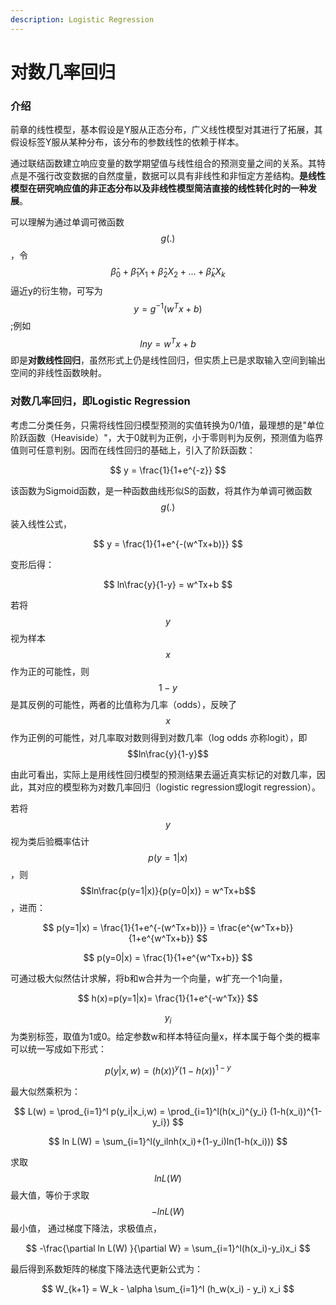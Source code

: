 ```yaml
---
description: Logistic Regression
---
```


# 对数几率回归

### 介绍

前章的线性模型，基本假设是Y服从正态分布，广义线性模型对其进行了拓展，其假设标签Y服从某种分布，该分布的参数线性的依赖于样本。

通过联结函数建立响应变量的数学期望值与线性组合的预测变量之间的关系。其特点是不强行改变数据的自然度量，数据可以具有非线性和非恒定方差结构。**是线性模型在研究响应值的非正态分布以及非线性模型简洁直接的线性转化时的一种发展**。

可以理解为通过单调可微函数 $$g(.)$$ ，令 $$\hat \beta_0 + \hat\beta_1X_1+\hat\beta_2X_2+...+\hat\beta_kX_k $$ 逼近y的衍生物，可写为 $$y=g^{-1}(w^Tx+b)$$ ;例如 $$lny = w^Tx+b$$ 即是**对数线性回归**，虽然形式上仍是线性回归，但实质上已是求取输入空间到输出空间的非线性函数映射。

###  对数几率回归，即Logistic Regression

考虑二分类任务，只需将线性回归模型预测的实值转换为0/1值，最理想的是"单位阶跃函数（Heaviside）"，大于0就判为正例，小于零则判为反例，预测值为临界值则可任意判别。因而在线性回归的基础上，引入了阶跃函数：

$$
y = \frac{1}{1+e^{-z}}
$$

该函数为Sigmoid函数，是一种函数曲线形似S的函数，将其作为单调可微函数 $$g(.)$$ 装入线性公式，

$$
y = \frac{1}{1+e^{-(w^Tx+b)}}
$$

变形后得：

$$
ln\frac{y}{1-y} = w^Tx+b
$$

若将 $$y$$ 视为样本 $$x$$ 作为正的可能性，则 $$1-y$$ 是其反例的可能性，两者的比值称为几率（odds），反映了 $$x$$ 作为正例的可能性，对几率取对数则得到对数几率（log odds 亦称logit），即 $$ln\frac{y}{1-y}$$ 

由此可看出，实际上是用线性回归模型的预测结果去逼近真实标记的对数几率，因此，其对应的模型称为对数几率回归（logistic regression或logit regression）。

若将 $$y$$ 视为类后验概率估计 $$p(y=1|x)$$ ，则 $$ln\frac{p(y=1|x)}{p(y=0|x)} = w^Tx+b$$ ，进而：

$$
p(y=1|x) = \frac{1}{1+e^{-(w^Tx+b)}} = \frac{e^{w^Tx+b}}{1+e^{w^Tx+b}}
$$

$$
p(y=0|x)  = \frac{1}{1+e^{w^Tx+b}}
$$

可通过极大似然估计求解，将b和w合并为一个向量，w扩充一个1向量，

$$
h(x)=p(y=1|x)= \frac{1}{1+e^{-w^Tx}}
$$

$$y_i$$ 为类别标签，取值为1或0。给定参数w和样本特征向量x，样本属于每个类的概率可以统一写成如下形式：

$$
p(y|x,w) = (h(x))^y(1-h(x))^{1-y}
$$

最大似然乘积为：

$$
L(w) = \prod_{i=1}^l p(y_i|x_i,w) = \prod_{i=1}^l(h(x_i)^{y_i} (1-h(x_i))^{1-y_i})
$$

$$
ln L(W) = \sum_{i=1}^l(y_ilnh(x_i)+(1-y_i)ln(1-h(x_i)))
$$

求取 $$ln L(W)$$ 最大值，等价于求取 $$-ln L(W)$$ 最小值， 通过梯度下降法，求极值点，



$$
-\frac{\partial ln L(W) }{\partial W} = \sum_{i=1}^l(h(x_i)-y_i)x_i
$$

最后得到系数矩阵的梯度下降法迭代更新公式为：

$$
W_{k+1} = W_k - \alpha \sum_{i=1}^l (h_w(x_i) - y_i) x_i
$$

